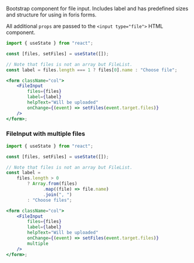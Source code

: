 Bootstrap component for file input. Includes label and has predefined sizes and
structure for using in foris forms.

All additional `props` are passed to the `<input type="file">` HTML component.

```jsx
import { useState } from "react";

const [files, setFiles] = useState([]);

// Note that files is not an array but FileList.
const label = files.length === 1 ? files[0].name : "Choose file";

<form className="col">
    <FileInput
        files={files}
        label={label}
        helpText="Will be uploaded"
        onChange={(event) => setFiles(event.target.files)}
    />
</form>;
```

### FileInput with multiple files

```jsx
import { useState } from "react";

const [files, setFiles] = useState([]);

// Note that files is not an array but FileList.
const label =
    files.length > 0
        ? Array.from(files)
              .map((file) => file.name)
              .join(", ")
        : "Choose files";

<form className="col">
    <FileInput
        files={files}
        label={label}
        helpText="Will be uploaded"
        onChange={(event) => setFiles(event.target.files)}
        multiple
    />
</form>;
```
